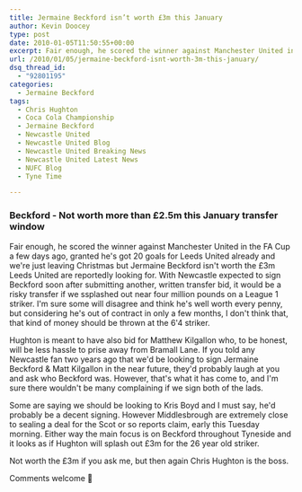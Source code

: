 ```yaml
---
title: Jermaine Beckford isn’t worth £3m this January
author: Kevin Doocey
type: post
date: 2010-01-05T11:50:55+00:00
excerpt: Fair enough, he scored the winner against Manchester United in the FA Cup..
url: /2010/01/05/jermaine-beckford-isnt-worth-3m-this-january/
dsq_thread_id:
  - "92801195"
categories:
  - Jermaine Beckford
tags:
  - Chris Hughton
  - Coca Cola Championship
  - Jermaine Beckford
  - Newcastle United
  - Newcastle United Blog
  - Newcastle United Breaking News
  - Newcastle United Latest News
  - NUFC Blog
  - Tyne Time

---
```

### Beckford - Not worth more than £2.5m this January transfer window

Fair enough, he scored the winner against Manchester United in the FA Cup a few days ago, granted he's got 20 goals for Leeds United already and we're just leaving Christmas but Jermaine Beckford isn't worth the £3m Leeds United are reportedly looking for. With Newcastle expected to sign Beckford soon after submitting another, written transfer bid, it would be a risky  transfer if we ssplashed out near four million pounds on a League 1 striker. I'm sure some will disagree and think he's well worth every penny, but considering he's out of contract in only a few months, I don't think that, that kind of money should be thrown at the 6'4 striker.

Hughton is meant to have also bid for Matthew Kilgallon who, to be honest, will be less hassle to prise away from Bramall Lane. If you told any Newcastle fan two years ago that we'd be looking to sign Jermaine Beckford & Matt Kilgallon in the near future, they'd probably laugh at you and ask who Beckford was. However, that's what it has come to, and I'm sure there wouldn't be many complaining if we sign both of the lads.

Some are saying we should be looking to Kris Boyd and I must say, he'd probably be a decent signing. However Middlesbrough are extremely close to sealing a deal for the Scot or so reports claim, early this Tuesday morning. Either way the main focus is on Beckford throughout Tyneside and it looks as if Hughton will splash out £3m for the 26 year old striker.

Not worth the £3m if you ask me, but then again Chris Hughton is the boss.

Comments welcome 🙂
